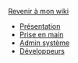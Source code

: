 <a id="back" href="/">Revenir à mon wiki</a>

* [Présentation](/docs/fr/README.md)
* [Prise en main](/docs/fr/prise-en-main.md)
* [Admin système](/docs/fr/webmaster.md)
* [Développeurs](/docs/fr/dev.md)

<!-- * Langue
  * [Francais](/docs/fr/)
  * [Anglais](/docs/en/) -->

